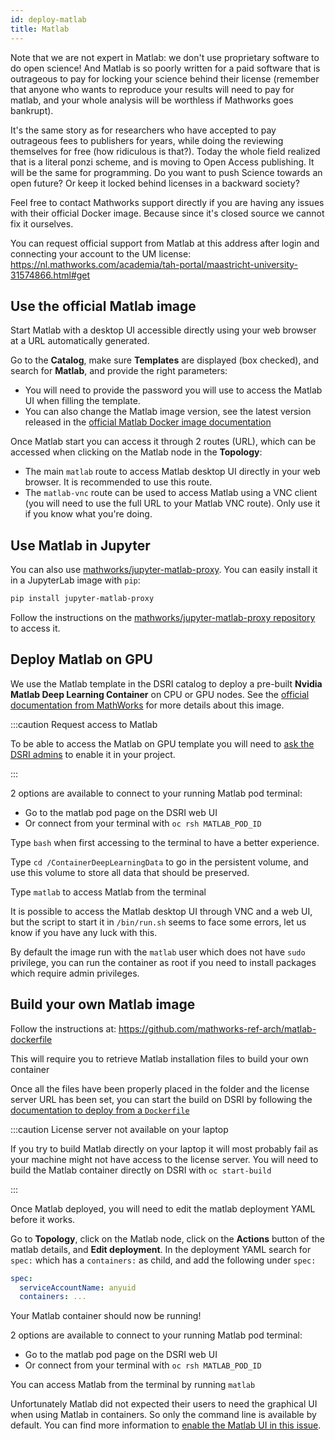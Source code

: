 ```yaml
---
id: deploy-matlab
title: Matlab
---
```


Note that we are not expert in Matlab: we don't use proprietary software to do open science! And Matlab is so poorly written for a paid software that is outrageous to pay for locking your science behind their license (remember that anyone who wants to reproduce your results will need to pay for matlab, and your whole analysis will be worthless if Mathworks goes bankrupt).  

It's the same story as for researchers who have accepted to pay outrageous fees to publishers for years, while doing the reviewing themselves for free (how ridiculous is that?). Today the whole field realized that is a literal ponzi scheme, and is moving to Open Access publishing. It will be the same for programming. Do you want to push Science towards an open future? Or keep it locked behind licenses in a backward society? 

Feel free to contact Mathworks support directly if you are having any issues with their official Docker image. Because since it's closed source we cannot fix it ourselves.

You can request official support from Matlab at this address after login and connecting your account to the UM license: https://nl.mathworks.com/academia/tah-portal/maastricht-university-31574866.html#get

## Use the official Matlab image

Start Matlab with a desktop UI accessible directly using your web browser at a URL automatically generated. 

Go to the **Catalog**, make sure **Templates** are displayed (box checked), and search for **Matlab**, and provide the right parameters:

* You will need to provide the password you will use to access the Matlab UI when filling the template.
* You can also change the Matlab image version, see the latest version released in the [official Matlab Docker image documentation](https://hub.docker.com/r/mathworks/matlab)

Once Matlab start you can access it through 2 routes (URL), which can be accessed when clicking on the Matlab node in the **Topology**:

* The main `matlab` route to access Matlab desktop UI directly in your web browser. It is recommended to use this route.
* The `matlab-vnc` route can be used to access Matlab using a VNC client (you will need to use the full URL to your Matlab VNC route). Only use it if you know what you're doing.

## Use Matlab in Jupyter

You can also use [mathworks/jupyter-matlab-proxy](https://github.com/mathworks/jupyter-matlab-proxy). You can easily install it in a JupyterLab image with `pip`:

```bash
pip install jupyter-matlab-proxy
```

Follow the instructions on the [mathworks/jupyter-matlab-proxy repository](https://github.com/mathworks/jupyter-matlab-proxy) to access it.

## Deploy Matlab on GPU

We use the Matlab template in the DSRI catalog to deploy a pre-built **Nvidia Matlab Deep Learning Container** on CPU or GPU nodes. See the [official documentation from MathWorks](https://nl.mathworks.com/help/cloudcenter/ug/matlab-deep-learning-container-on-dgx.html) for more details about this image.

:::caution Request access to Matlab

To be able to access the Matlab on GPU template you will need to [ask the DSRI admins](/dsri-documentation/help) to enable it in your project.

:::

2 options are available to connect to your running Matlab pod terminal:

- Go to the matlab pod page on the DSRI web UI 
- Or connect from your terminal with `oc rsh MATLAB_POD_ID`

Type `bash` when first accessing to the terminal to have a better experience.

Type `cd /ContainerDeepLearningData` to go in the persistent volume, and use this volume to store all data that should be preserved.

Type `matlab` to access Matlab from the terminal

It is possible to access the Matlab desktop UI through VNC and a web UI, but the script to start it in `/bin/run.sh` seems to face some errors, let us know if you have any luck with this.

By default the image run with the `matlab` user which does not have `sudo` privilege, you can run the container as root if you need to install packages which require admin privileges. 

## Build your own Matlab image

Follow the instructions at: https://github.com/mathworks-ref-arch/matlab-dockerfile

This will require you to retrieve Matlab installation files to build your own container

Once all the files have been properly placed in the folder and the license server URL has been set, you can start the build on DSRI by following the [documentation to deploy from a `Dockerfile`](https://maastrichtu-ids.github.io/dsri-documentation/docs/guide-dockerfile-to-openshift#create-new-build-configuration)

:::caution License server not available on your laptop

If you try to build Matlab directly on your laptop it will most probably fail as your machine might not have access to the license server. You will need to build the Matlab container directly on DSRI with `oc start-build`

:::

Once Matlab deployed, you will need to edit the matlab deployment YAML before it works.

Go to **Topology**, click on the Matlab node, click on the **Actions** button of the matlab details, and **Edit deployment**. In the deployment YAML search for `spec:` which has a `containers:` as child, and add the following under `spec:`

```yaml
spec:
  serviceAccountName: anyuid
  containers: ...
```

Your Matlab container should now be running!

2 options are available to connect to your running Matlab pod terminal:

* Go to the matlab pod page on the DSRI web UI 
* Or connect from your terminal with `oc rsh MATLAB_POD_ID`

You can access Matlab from the terminal by running `matlab`

Unfortunately Matlab did not expected their users to need the graphical UI when using Matlab in containers. So only the command line is available by default. You can find more information to [enable the Matlab UI in this issue](https://github.com/mathworks-ref-arch/matlab-dockerfile/issues/18).

<!--

By default the image run with the `matlab` user which does not have `sudo` privilege, you can run the container as root if you need to install packages which require admin privileges. 

To run as root, go to **Topology**, click on the Matlab node, click on the **Actions** button of the matlab details, and **Edit deployment**. In the deployment YAML search for `spec:` which has a `containers:` as child, and add the following under `spec:`

```yaml
spec:
  securityContext:
    runAsUser: 0
```
-->
